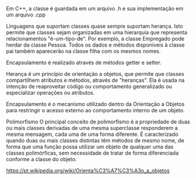 Em C++, a classe é guardada em um arquivo .h e sua implementação em um arquivo .cpp

Linguagens que suportam classes quase sempre suportam herança. Isto permite que classes sejam organizadas em uma hierarquia que representa relacionamentos "é-um-tipo-de". Por exemplo, a classe Empregado pode herdar da classe Pessoa. Todos os dados e métodos disponíveis à classe pai também aparecerão na classe filha com os mesmos nomes.

Encapsulamento
é realizado através de métodos getter e setter.

Herança
é um princípio de orientação a objetos, que permite que classes compartilhem atributos e métodos, através de "heranças". Ela é usada na intenção de reaproveitar código ou comportamento generalizado ou especializar operações ou atributos.

Encapsulamento
é o mecanismo utilizado dentro da Orientação a Objetos para restringir o acesso externo ao comportamento interno de um objeto.

Polimorfismo
O principal conceito de polimorfismo é a propriedade de duas ou mais classes derivadas de uma mesma superclasse responderem a mesma mensagem, cada uma de uma forma diferente. É caracterizado quando duas ou mais classes distintas têm métodos de mesmo nome, de forma que uma função possa utilizar um objeto de qualquer uma das classes polimórficas, sem necessidade de tratar de forma diferenciada conforme a classe do objeto.

https://pt.wikipedia.org/wiki/Orienta%C3%A7%C3%A3o_a_objetos
